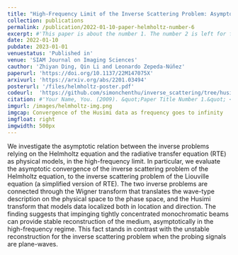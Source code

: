 ```yaml
---
title: "High-Frequency Limit of the Inverse Scattering Problem: Asymptotic Convergence from Inverse Helmholtz to Inverse Liouville"
collection: publications
permalink: /publication/2022-01-10-paper-helmholtz-number-6
excerpt: #'This paper is about the number 1. The number 2 is left for future work.'
date: 2022-01-10
pubdate: 2023-01-01
venuestatus: 'Published in'
venue: 'SIAM Journal on Imaging Sciences'
cauthor: 'Zhiyan Ding, Qin Li and Leonardo Zepeda-Núñez'
paperurl: 'https://doi.org/10.1137/22M147075X'
arxivurl: 'https://arxiv.org/abs/2201.03494'
posterurl: '/files/helmholtz-poster.pdf'
codeurl:  'https://github.com/simonchenthu/inverse_scattering/tree/husimi'
citation: #'Your Name, You. (2009). &quot;Paper Title Number 1.&quot; <i>Journal 1</i>. 1(1).'
imgurl: /images/helmholtz-img.png
imgcap: Convergence of the Husimi data as frequency goes to infinity
imgfloat: right
imgwidth: 500px
---
```

We investigate the asymptotic relation between the inverse problems relying on the Helmholtz equation and the radiative transfer equation (RTE) as physical models, in the high-frequency limit. In particular, we evaluate the asymptotic convergence of the inverse scattering problem of the Helmholtz equation, to the inverse scattering problem of the Liouville equation (a simplified version of RTE). The two inverse problems are connected through the Wigner transform that translates the wave-type description on the physical space to the phase space, and the Husimi transform that models data localized both in location and direction. The finding suggests that impinging tightly concentrated monochromatic beams can provide stable reconstruction of the medium, asymptotically in the high-frequency regime. This fact stands in contrast with the unstable reconstruction for the inverse scattering problem when the probing signals are plane-waves.